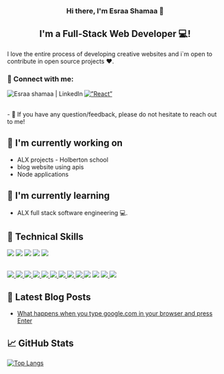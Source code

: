 
<h3 align="center">
Hi there, I'm Esraa Shamaa 👋
</h3>

<h2 align="center">
I'm a Full-Stack Web Developer 💻!
</h2> 
I love the entire process of developing creative websites and i`m open to contribute in open source projects ❤.

### 🤝 Connect with me:

<a href="https://www.linkedin.com/in/esraa-shamaa-766b72207/"><img align="left" src="https://img.shields.io/badge/LinkedIn-0077B5?style=for-the-badge&logo=linkedin&logoColor=white" alt="Esraa shamaa | LinkedIn"/></a>
<a href="esraa.shamaa1@gmail.com"><img alt=”React” src="https://img.shields.io/badge/Gmail-D14836?style=for-the-badge&logo=gmail&logoColor=white"/></a>

</br>
- 💬 If you have any question/feedback, please do not hesitate to reach out to me!

## 🔭 I'm currently working on

- ALX projects - Holberton school
- blog website using apis
- Node applications

## 🌱 I'm currently learning

- ALX full stack software engineering 💻.
 

## 💼 Technical Skills

![](https://img.shields.io/badge/Code-JavaScript-informational?style=flat&logo=JavaScript&color=F7DF1E)
![](https://img.shields.io/badge/Code-HTML5-informational?style=flat&logo=HTML5&color=E34F26)
![](https://img.shields.io/badge/Style-Bootstrap-informational?style=flat&logo=Bootstrap&color=7952B3)
![](https://img.shields.io/badge/Style-CSS3-informational?style=flat&logo=CSS3&color=1572B6)
![](https://img.shields.io/badge/Style-styled--components-informational?style=flat&logo=styled-components&color=DB7093)



</br>
<a href="#"> <img src="https://img.shields.io/badge/Ubuntu-E95420?style=for-the-badge&logo=ubuntu&logoColor=white"> </a>
<a href="#"> <img src="https://img.shields.io/badge/Node.js-43853D?style=for-the-badge&logo=node.js&logoColor=white"> </a>
<a href="#"> <img src="https://img.shields.io/badge/JavaScript-323330?style=for-the-badge&logo=javascript&logoColor=F7DF1E"> </a>
<a href="#"> <img src="https://img.shields.io/badge/Python-14354C?style=for-the-badge&logo=python&logoColor=white"> </a>
<a href="#"> <img src="https://img.shields.io/badge/C-00599C?style=for-the-badge&logo=c&logoColor=white"> </a>
<a href="#"> <img src="https://img.shields.io/badge/Express.js-404D59?style=for-the-badge"> </a>
<a href="#"> <img src="https://img.shields.io/badge/Angular-DD0031?style=for-the-badge&logo=angular&logoColor=white"> </a>
<a href="#"> <img src="https://img.shields.io/badge/Bootstrap-563D7C?style=for-the-badge&logo=bootstrap&logoColor=white"> </a>
<a href="#"> <img src="https://img.shields.io/badge/jQuery-0769AD?style=for-the-badge&logo=jquery&logoColor=white"> </a>
<a href="#"> <img src="https://img.shields.io/badge/Laravel-FF2D20?style=for-the-badge&logo=laravel&logoColor=white"></a>
<a href="#"> <img src="https://img.shields.io/badge/Flask-000000?style=for-the-badge&logo=flask&logoColor=white"></a>
<a href="#"> <img src="https://img.shields.io/badge/MongoDB-4EA94B?style=for-the-badge&logo=mongodb&logoColor=white"> </a>
<a href="#"> <img src="https://img.shields.io/badge/php-%23777BB4.svg?style=for-the-badge&logo=php&logoColor=white"> </a>


## 📝 Latest Blog Posts

- [What happens when you type google.com in your browser and press Enter](https://medium.com/@esraa.shamaa1/what-happens-when-you-type-google-com-in-your-browser-and-press-enter-b8f5449c45fa)


## 📈 GitHub Stats 

[![Top Langs](https://github-readme-stats.vercel.app/api/top-langs/?username=Eng-Esraa-shamaa&layout=compact)](https://github.com/Eng-Esraa-shamaa)

